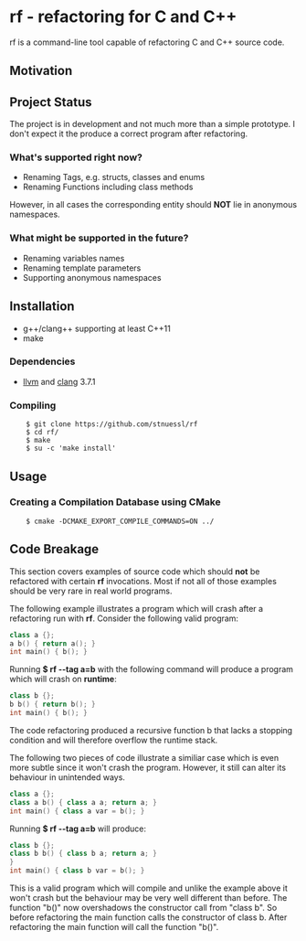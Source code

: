 # rf - refactoring for C and C++

rf is a command-line tool capable of refactoring C and C++ source code.

## Motivation

## Project Status

The project is in development and not much more than a simple prototype.
I don't expect it the produce a correct program after refactoring.

### What's supported right now?

* Renaming Tags, e.g. structs, classes and enums
* Renaming Functions including class methods

However, in all cases the corresponding entity should __NOT__ lie in
anonymous namespaces.

### What might be supported in the future?

* Renaming variables names
* Renaming template parameters
* Supporting anonymous namespaces

## Installation

* g++/clang++ supporting at least C++11
* make

### Dependencies

* [llvm](http://llvm.org/) and [clang](http://clang.llvm.org/) 3.7.1

### Compiling

```
    $ git clone https://github.com/stnuessl/rf
    $ cd rf/
    $ make
    $ su -c 'make install'
```

## Usage

### Creating a Compilation Database using CMake
    
```
    $ cmake -DCMAKE_EXPORT_COMPILE_COMMANDS=ON ../
```

## Code Breakage

This section covers examples of source code which should __not__ be 
refactored with certain __rf__ invocations. Most if not all of those examples
should be very rare in real world programs.


The following example illustrates a program which will crash after a refactoring
run with __rf__.
Consider the following valid program:
```cpp
class a {};
a b() { return a(); }
int main() { b(); }
```
Running __$ rf --tag a=b__ with the following command will produce a 
program which will crash on __runtime__:
```cpp
class b {};
b b() { return b(); }
int main() { b(); }
```
The code refactoring produced a recursive function b that lacks a stopping 
condition and will therefore overflow the runtime stack.

The following two pieces of code illustrate a similiar case which is even more 
subtle since it won't crash the program. However, it still can alter its 
behaviour in unintended ways.
```cpp
class a {};
class a b() { class a a; return a; }
int main() { class a var = b(); }
```

Running __$ rf --tag a=b__ will produce:

```cpp
class b {};
class b b() { class b a; return a; }
}
int main() { class b var = b(); }
```

This is a valid program which will compile and unlike the example above it won't
crash but the behaviour may be very well different than before.
The function "b()" now overshadows the constructor call from "class b".
So before refactoring the main function calls the constructor of class b.
After refactoring the main function will call the function "b()".
